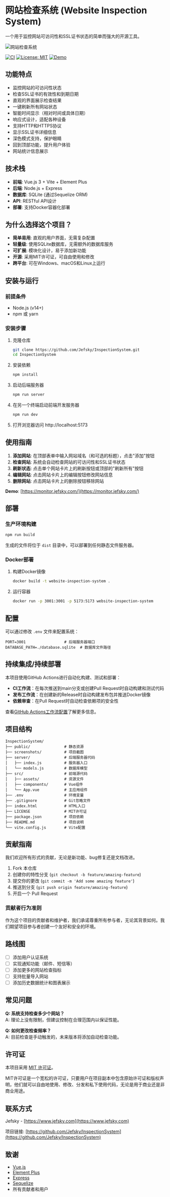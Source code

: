 # 网站检查系统 (Website Inspection System)

一个用于监控网站可访问性和SSL证书状态的简单而强大的开源工具。

![网站检查系统](screenshots/preview.png)

[![CI](https://github.com/Jefsky/InspectionSystem/actions/workflows/ci.yml/badge.svg)](https://github.com/Jefsky/InspectionSystem/actions/workflows/ci.yml)
[![License: MIT](https://img.shields.io/badge/License-MIT-yellow.svg)](https://opensource.org/licenses/MIT)
[![Demo](https://img.shields.io/badge/Demo-Live-green)](https://monitor.jefsky.com/)

## 功能特点

- 监控网站的可访问性状态
- 检查SSL证书的有效性和到期日期
- 直观的界面展示检查结果
- 一键刷新所有网站状态
- 智能时间显示（相对时间或具体日期）
- 响应式设计，适配各种设备
- 支持HTTP和HTTPS协议
- 显示SSL证书详细信息
- 深色模式支持，保护眼睛
- 回到顶部功能，提升用户体验
- 网站统计信息展示

## 技术栈

- **前端**: Vue.js 3 + Vite + Element Plus
- **后端**: Node.js + Express
- **数据库**: SQLite (通过Sequelize ORM)
- **API**: RESTful API设计
- **部署**: 支持Docker容器化部署

## 为什么选择这个项目？

- **简单易用**: 直观的用户界面，无需复杂配置
- **轻量级**: 使用SQLite数据库，无需额外的数据库服务
- **可扩展**: 模块化设计，易于添加新功能
- **开源**: 采用MIT许可证，可自由使用和修改
- **跨平台**: 可在Windows、macOS和Linux上运行

## 安装与运行

### 前提条件

- Node.js (v14+)
- npm 或 yarn

### 安装步骤

1. 克隆仓库
   ```bash
   git clone https://github.com/Jefsky/InspectionSystem.git
   cd InspectionSystem
   ```

2. 安装依赖
   ```bash
   npm install
   ```

3. 启动后端服务器
   ```bash
   npm run server
   ```

4. 在另一个终端启动前端开发服务器
   ```bash
   npm run dev
   ```

5. 打开浏览器访问 http://localhost:5173

## 使用指南

1. **添加网站**: 在顶部表单中输入网站域名（和可选的标题），点击"添加"按钮
2. **检查网站**: 系统会自动检查网站的可访问性和SSL证书状态
3. **刷新状态**: 点击单个网站卡片上的刷新按钮或顶部的"刷新所有"按钮
4. **编辑网站**: 点击网站卡片上的编辑按钮修改网站信息
5. **删除网站**: 点击网站卡片上的删除按钮移除网站

**Demo**: [https://monitor.jefsky.com/](https://monitor.jefsky.com/)

## 部署

### 生产环境构建

```bash
npm run build
```

生成的文件将位于 `dist` 目录中，可以部署到任何静态文件服务器。

### Docker部署

1. 构建Docker镜像
   ```bash
   docker build -t website-inspection-system .
   ```

2. 运行容器
   ```bash
   docker run -p 3001:3001 -p 5173:5173 website-inspection-system
   ```

## 配置

可以通过修改 `.env` 文件来配置系统：

```
PORT=3001                 # 后端服务器端口
DATABASE_PATH=./database.sqlite  # 数据库文件路径
```

## 持续集成/持续部署

本项目使用GitHub Actions进行自动化构建、测试和部署：

- **CI工作流**：在每次推送到main分支或创建Pull Request时自动构建和测试代码
- **发布工作流**：在创建新的Release时自动构建发布包并推送Docker镜像
- **依赖审查**：在Pull Request时自动检查依赖项的安全性

查看[GitHub Actions工作流配置](.github/workflows)了解更多信息。

## 项目结构

```
InspectionSystem/
├── public/               # 静态资源
├── screenshots/          # 项目截图
├── server/               # 后端服务器代码
│   ├── index.js          # 服务器入口
│   └── models.js         # 数据库模型
├── src/                  # 前端源代码
│   ├── assets/           # 资源文件
│   ├── components/       # Vue组件
│   └── App.vue           # 主应用组件
├── .env                  # 环境变量
├── .gitignore            # Git忽略文件
├── index.html            # HTML入口
├── LICENSE               # MIT许可证
├── package.json          # 项目依赖
├── README.md             # 项目说明
└── vite.config.js        # Vite配置
```

## 贡献指南

我们欢迎所有形式的贡献，无论是新功能、bug修复还是文档改进。

1. Fork 本仓库
2. 创建你的特性分支 (`git checkout -b feature/amazing-feature`)
3. 提交你的更改 (`git commit -m 'Add some amazing feature'`)
4. 推送到分支 (`git push origin feature/amazing-feature`)
5. 开启一个 Pull Request

### 贡献者行为准则

作为这个项目的贡献者和维护者，我们承诺尊重所有参与者，无论其背景如何。我们期望项目参与者创建一个友好和安全的环境。

## 路线图

- [ ] 添加用户认证系统
- [ ] 实现通知功能（邮件、短信等）
- [ ] 添加更多的网站检查指标
- [ ] 支持批量导入网站
- [ ] 添加历史数据统计和图表展示

## 常见问题

**Q: 系统支持检查多少个网站？**  
A: 理论上没有限制，但建议控制在合理范围内以保证性能。

**Q: 如何更改检查频率？**  
A: 目前检查是手动触发的，未来版本将添加自动检查功能。

## 许可证

本项目采用 [MIT 许可证](LICENSE)。

MIT许可证是一个宽松的许可证，只要用户在项目副本中包含原始许可证和版权声明，他们就可以自由地使用、修改、分发和私下使用代码，无论是用于商业还是非商业用途。

## 联系方式

Jefsky - [https://www.jefsky.com](https://www.jefsky.com)

项目链接: [https://github.com/Jefsky/InspectionSystem](https://github.com/Jefsky/InspectionSystem)

## 致谢

- [Vue.js](https://vuejs.org/)
- [Element Plus](https://element-plus.org/)
- [Express](https://expressjs.com/)
- [Sequelize](https://sequelize.org/)
- 所有贡献者和用户
